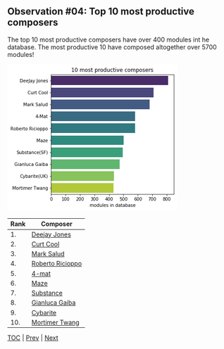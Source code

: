 ## Observation #04: Top 10 most productive composers

The top 10 most productive composers have over 400 modules int he database. The most productive 10 have composed altogether over 5700 modules!

![alt Top 10 productive composers](ds_04.png "Top 10 Productive Composers")

|Rank| Composer | 
|--|----------|
|1.|[Deejay Jones](http://amp.dascene.net/detail.php?view=1727)| 
|2.|[Curt Cool](http://amp.dascene.net/detail.php?view=1412)| 
|3.|[Mark Salud](http://amp.dascene.net/detail.php?view=8070)| 
|4.|[Roberto Ricioppo](http://amp.dascene.net/detail.php?view=13249)| 
|5.|[4-mat](http://amp.dascene.net/detail.php?view=10)| 
|6.|[Maze](http://amp.dascene.net/detail.php?view=4741)| 
|7.|[Substance](http://amp.dascene.net/detail.php?view=7153)| 
|8.|[Gianluca Gaiba](http://amp.dascene.net/detail.php?view=3019)| 
|9.|[Cybarite](http://amp.dascene.net/detail.php?view=1418)| 
|10.|[Mortimer Twang](http://amp.dascene.net/detail.php?view=5078)| 

[TOC](ds_toc.md) | [Prev](ds_03.md) | [Next](ds_05.md)